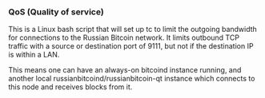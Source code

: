 ### QoS (Quality of service) ###

This is a Linux bash script that will set up tc to limit the outgoing bandwidth for connections to the Russian Bitcoin network. It limits outbound TCP traffic with a source or destination port of 9111, but not if the destination IP is within a LAN.

This means one can have an always-on bitcoind instance running, and another local russianbitcoind/russianbitcoin-qt instance which connects to this node and receives blocks from it.
